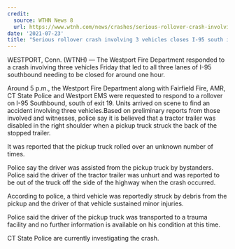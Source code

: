 ```yaml
---
credit:
  source: WTHN News 8
  url: https://www.wtnh.com/news/crashes/serious-rollover-crash-involving-3-vehicles-closes-i-95-south-in-westport/
date: '2021-07-23'
title: "Serious rollover crash involving 3 vehicles closes I-95 south in Westport"
---
```

WESTPORT, Conn. (WTNH) — The Westport Fire Department responded to a crash involving three vehicles Friday that led to all three lanes of I-95 southbound needing to be closed for around one hour.

Around 5 p.m., the Westport Fire Department along with Fairfield Fire, AMR, CT State Police and Westport EMS were requested to respond to a rollover on I-95 Southbound, south of exit 19. Units arrived on scene to find an accident involving three vehicles.Based on preliminary reports from those involved and witnesses, police say it is believed that a tractor trailer was disabled in the right shoulder when a pickup truck struck the back of the stopped trailer.

It was reported that the pickup truck rolled over an unknown number of times.

Police say the driver was assisted from the pickup truck by bystanders. Police said the driver of the tractor trailer was unhurt and was reported to be out of the truck off the side of the highway when the crash occurred.

According to police, a third vehicle was reportedly struck by debris from the pickup and the driver of that vehicle sustained minor injuries.

Police said the driver of the pickup truck was transported to a trauma facility and no further information is available on his condition at this time.

CT State Police are currently investigating the crash.
